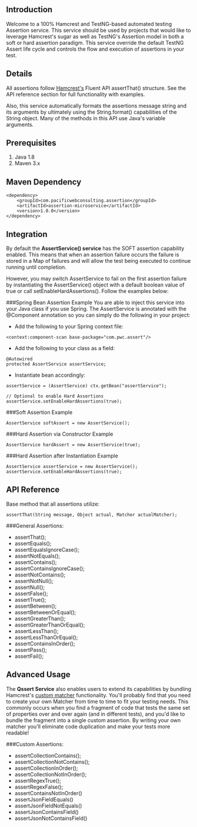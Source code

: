 ## Introduction

Welcome to a 100% Hamcrest and TestNG-based automated testing Assertion service.  This service should be used by projects 
that would like to leverage Hamcrest's sugar as well as TestNG's Assertion model in both a soft or hard assertion paradigm.  This service override the 
default TestNG Assert life cycle and controls the flow and execution of assertions in your test.

## Details
All assertions follow [Hamcrest's](https://code.google.com/p/hamcrest/) Fluent API assertThat() structure.  See the API reference section for full
functionality with examples.

Also, this service automatically formats the assertions message string and its arguments by ultimately using the String.format() 
capabilities of the String object.  Many of the methods in this API use Java's variable arguments. 

## Prerequisites

1. Java 1.8
2. Maven 3.x

## Maven Dependency

```
<dependency>
    <groupId>com.pacificwebconsulting.assertion</groupId>
    <artifactId>assertion-microservice</artifactId>
    <version>1.0.0</version>
</dependency>
```

## Integration
By default the **AssertService() service** has the SOFT assertion capability enabled.  This means that when an assertion 
failure occurs the failure is stored in a Map of failures and will allow the test being executed to continue 
running until completion.  

However, you may switch AssertService to fail on the first assertion failure by instantiating the AssertService() 
object with a default boolean value of true or call setEnableHardAssertions().  Follow the examples below:

###Spring Bean Assertion Example
You are able to inject this service into your Java class if you use Spring.  The AssertService is annotated 
with the @Component annotation so you can simply do the following in your project:

* Add the following to your Spring context file:
```
<context:component-scan base-package="com.pwc.assert"/>
```

* Add the following to your class as a field:
```
@Autowired
protected AssertService assertService;
```

* Instantiate bean accordingly:
``` 
assertService = (AssertService) ctx.getBean("assertService");

// Optional to enable Hard Assertions
assertService.setEnableHardAssertions(true);
```

###Soft Assertion Example
```
AssertService softAssert = new AssertService();
```
###Hard Assertion via Constructor Example
```
AssertService hardAssert = new AssertService(true);
```

###Hard Assertion after Instantiation Example
```
AssertService assertService = new AssertService();
assertService.setEnableHardAssertions(true);
```

## API Reference

Base method that all assertions utilize:

```
assertThat(String message, Object actual, Matcher actualMatcher);
```

###General Assertions:
* assertThat();
* assertEquals();
* assertEqualsIgnoreCase();
* assertNotEquals();
* assertContains();
* assertContainsIgnoreCase();
* assertNotContains();
* assertNotNull();
* assertNull();
* assertFalse();
* assertTrue(); 
* assertBetween();
* assertBetweenOrEqual();
* assertGreaterThan();
* assertGreaterThanOrEqual();
* assertLessThan();
* assertLessThanOrEqual();
* assertContainsInOrder();
* assertPass();
* assertFail();

## Advanced Usage
The **Qssert Service** also enables users to extend its capabilities by bundling Hamcrest's [custom matcher](https://code.google.com/p/hamcrest/wiki/Tutorial) 
functionality. You'll probably find that you need to create your own Matcher from time to time to fit your testing needs. This commonly occurs when 
you find a fragment of code that tests the same set of properties over and over again (and in different tests), and you'd like 
to bundle the fragment into a single custom assertion. By writing your own matcher you'll eliminate code duplication and make your 
tests more readable! 

###Custom Assertions:
* assertCollectionContains();
* assertCollectionNotContains();
* assertCollectionInOrder();
* assertCollectionNotInOrder();
* assertRegexTrue();
* assertRegexFalse();
* assertContainsNotInOrder()
* assertJsonFieldEquals()
* assertJsonFieldNotEquals()
* assertJsonContainsField()
* assertJsonNotContainsField()